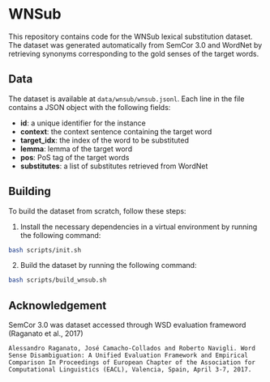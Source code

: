 # WNSub
This repository contains code for the WNSub lexical substitution dataset. The dataset was generated automatically from SemCor 3.0 and WordNet by retrieving synonyms corresponding to the gold senses of the target words.

## Data
The dataset is available at `data/wnsub/wnsub.jsonl`. Each line in the file contains a JSON object with the following fields:
- **id**: a unique identifier for the instance
- **context**: the context sentence containing the target word
- **target_idx**: the index of the word to be substituted
- **lemma**: lemma of the target word
- **pos**: PoS tag of the target words
- **substitutes**: a list of substitutes retrieved from WordNet

## Building
To build the dataset from scratch, follow these steps:

1. Install the necessary dependencies in a virtual environment by running the following command:
```bash
bash scripts/init.sh
```

2. Build the dataset by running the following command:
```bash
bash scripts/build_wnsub.sh
```

## Acknowledgement
SemCor 3.0 was dataset accessed through WSD evaluation frameword (Raganato et al., 2017)

```
Alessandro Raganato, José Camacho-Collados and Roberto Navigli. Word Sense Disambiguation: A Unified Evaluation Framework and Empirical Comparison In Proceedings of European Chapter of the Association for Computational Linguistics (EACL), Valencia, Spain, April 3-7, 2017. 
```